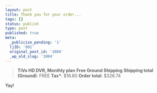 ```yaml
---
layout: post
title: Thank you for your order...
tags: []
status: publish
type: post
published: true
meta:
  _publicize_pending: '1'
  ljID: '881'
  original_post_id: '1004'
  _wp_old_slug: '1004'
---
```

<blockquote>
<strong>TiVo HD DVR, Monthly plan</strong>
<strong>Free Ground Shipping</strong>
<strong>Shipping total (Ground)</strong>: FREE
<strong>Tax*</strong>: $16.80
<strong>Order total</strong>: $326.74
</blockquote>

Yay!
